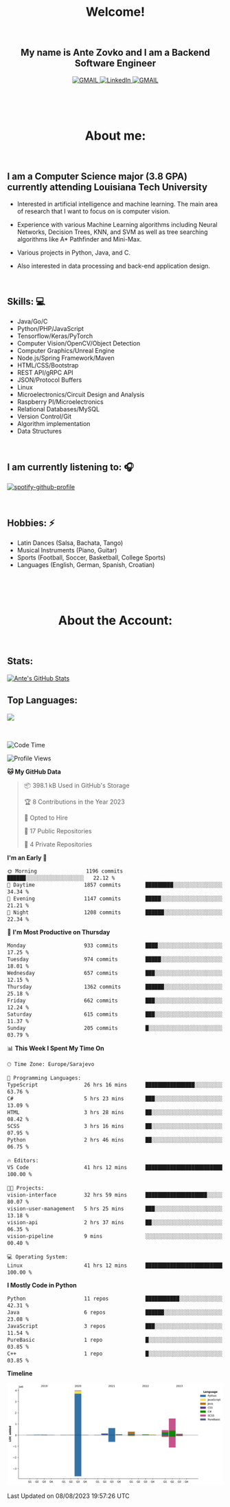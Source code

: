 
<h1 align="center"> Welcome!</h1>
<br>

<h2 align="center">My name is Ante Zovko and I am a Backend Software Engineer</h2> 

<p align= "center">
  <a href="https://mail.google.com/mail/u/0/?view=cm&fs=1&to=antezovko.az@gmail.com&tf=1">
      <img alt="GMAIL" src="https://img.shields.io/badge/Email-Contact-darkred?style=for-the-badge&logo=gmail&labelColor=grey&logoColor=white" />
    </a>
 <a href="https://www.linkedin.com/in/antezovko/">
      <img alt="LinkedIn" src="https://img.shields.io/badge/LinkedIn-Connect-Blue?style=for-the-badge&logo=LinkedIn" />
    </a>
   <a href="https://www.facebook.com/ZovkoAntee/">
      <img alt="GMAIL" src="https://img.shields.io/badge/Facebook-Add%20Friend-darkblue?style=for-the-badge&logo=Facebook&logoColor=white" />
    </a>

  </p>

<br>
<br>
<br>

<h1 align="center">About me:</h1>

<br>

## I am a Computer Science major (3.8 GPA) currently attending Louisiana Tech University
  - Interested in artificial intelligence and machine learning. The main area of research that I want to focus on is computer vision. 

  - Experience with various Machine Learning algorithms including Neural Networks, Decision Trees, KNN, and SVM as well as tree searching algorithms like A* Pathfinder and Mini-Max.

  - Various projects in Python, Java, and C.

   - Also interested in data processing and back-end application design.

<br>

## Skills: 💻
- Java/Go/C
- Python/PHP/JavaScript
- Tensorflow/Keras/PyTorch
- Computer Vision/OpenCV/Object
Detection
- Computer Graphics/Unreal Engine
- Node.js/Spring Framework/Maven 
- HTML/CSS/Bootstrap
- REST API/gRPC API 
- JSON/Protocol Buffers
- Linux 
- Microelectronics/Circuit Design
and Analysis
- Raspberry PI/Microelectronics
- Relational Databases/MySQL 
- Version Control/Git
- Algorithm implementation
- Data Structures


<br>

## I am currently listening to: 🎧
[![spotify-github-profile](https://spotify-github-profile.vercel.app/api/view?uid=u06dtc9h3le4tq61m3x12o9uh&cover_image=true&theme=default&bar_color=53b14f&bar_color_cover=false)](https://github.com/kittinan/spotify-github-profile)

<br>


## Hobbies: ⚡ 
- Latin Dances (Salsa, Bachata, Tango)
- Musical Instruments (Piano, Guitar)
- Sports (Football, Soccer, Basketball, College Sports)
- Languages (English, German, Spanish, Croatian)

<br>
<br>
<br>

<h1 align="center">About the Account:</h1>

<br>

## Stats: 
<a href="https://github.com/AnteZovko23">
  <img align="center" src="https://github-readme-stats.antezovko23.vercel.app/api?username=AnteZovko23&show_icons=true&line_height=27&count_private=true&title_color=ffffff&text_color=c9cacc&icon_color=2bbc8a&bg_color=1d1f21" alt="Ante's GitHub Stats" />
</a>


<br>

## Top Languages:
<img align="center" src="https://github-readme-stats.antezovko23.vercel.app/api/top-langs/?username=AnteZovko23&title_color=ffffff&text_color=c9cacc&icon_color=2bbc8a&bg_color=1d1f21" />






<br>
<br>
<br>


<!--START_SECTION:waka-->
![Code Time](http://img.shields.io/badge/Code%20Time-1%2C437%20hrs%2042%20mins-blue)

![Profile Views](http://img.shields.io/badge/Profile%20Views-0-blue)

**🐱 My GitHub Data** 

> 📦 398.1 kB Used in GitHub's Storage 
 > 
> 🏆 8 Contributions in the Year 2023
 > 
> 💼 Opted to Hire
 > 
> 📜 17 Public Repositories 
 > 
> 🔑 4 Private Repositories 
 > 
**I'm an Early 🐤** 

```text
🌞 Morning                1196 commits        ██████░░░░░░░░░░░░░░░░░░░   22.12 % 
🌆 Daytime                1857 commits        █████████░░░░░░░░░░░░░░░░   34.34 % 
🌃 Evening                1147 commits        █████░░░░░░░░░░░░░░░░░░░░   21.21 % 
🌙 Night                  1208 commits        ██████░░░░░░░░░░░░░░░░░░░   22.34 % 
```
📅 **I'm Most Productive on Thursday** 

```text
Monday                   933 commits         ████░░░░░░░░░░░░░░░░░░░░░   17.25 % 
Tuesday                  974 commits         █████░░░░░░░░░░░░░░░░░░░░   18.01 % 
Wednesday                657 commits         ███░░░░░░░░░░░░░░░░░░░░░░   12.15 % 
Thursday                 1362 commits        ██████░░░░░░░░░░░░░░░░░░░   25.18 % 
Friday                   662 commits         ███░░░░░░░░░░░░░░░░░░░░░░   12.24 % 
Saturday                 615 commits         ███░░░░░░░░░░░░░░░░░░░░░░   11.37 % 
Sunday                   205 commits         █░░░░░░░░░░░░░░░░░░░░░░░░   03.79 % 
```


📊 **This Week I Spent My Time On** 

```text
🕑︎ Time Zone: Europe/Sarajevo

💬 Programming Languages: 
TypeScript               26 hrs 16 mins      ████████████████░░░░░░░░░   63.76 % 
C#                       5 hrs 23 mins       ███░░░░░░░░░░░░░░░░░░░░░░   13.09 % 
HTML                     3 hrs 28 mins       ██░░░░░░░░░░░░░░░░░░░░░░░   08.42 % 
SCSS                     3 hrs 16 mins       ██░░░░░░░░░░░░░░░░░░░░░░░   07.95 % 
Python                   2 hrs 46 mins       ██░░░░░░░░░░░░░░░░░░░░░░░   06.75 % 

🔥 Editors: 
VS Code                  41 hrs 12 mins      █████████████████████████   100.00 % 

🐱‍💻 Projects: 
vision-interface         32 hrs 59 mins      ████████████████████░░░░░   80.07 % 
vision-user-management   5 hrs 25 mins       ███░░░░░░░░░░░░░░░░░░░░░░   13.18 % 
vision-api               2 hrs 37 mins       ██░░░░░░░░░░░░░░░░░░░░░░░   06.35 % 
vision-pipeline          9 mins              ░░░░░░░░░░░░░░░░░░░░░░░░░   00.40 % 

💻 Operating System: 
Linux                    41 hrs 12 mins      █████████████████████████   100.00 % 
```

**I Mostly Code in Python** 

```text
Python                   11 repos            ███████████░░░░░░░░░░░░░░   42.31 % 
Java                     6 repos             ██████░░░░░░░░░░░░░░░░░░░   23.08 % 
JavaScript               3 repos             ███░░░░░░░░░░░░░░░░░░░░░░   11.54 % 
PureBasic                1 repo              █░░░░░░░░░░░░░░░░░░░░░░░░   03.85 % 
C++                      1 repo              █░░░░░░░░░░░░░░░░░░░░░░░░   03.85 % 
```



**Timeline**

![Lines of Code chart](https://raw.githubusercontent.com/AnteZovko23/AnteZovko23/master/assets/bar_graph.png)


 Last Updated on 08/08/2023 19:57:26 UTC
<!--END_SECTION:waka-->


